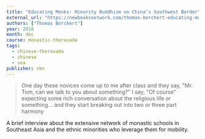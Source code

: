 ```yaml
---
title: "Educating Monks: Minority Buddhism on China’s Southwest Border"
external_url: "https://newbooksnetwork.com/thomas-borchert-educating-monks-minority-buddhism-on-chinas-southwest-border-u-hawaii-press-2017/"
authors: ["Thomas Borchert"]
year: 2018
month: dec
course: monastic-theravada
tags:
  - chinese-theravada
  - chinese
  - sea
publisher: nbn
---
```


> One day these novices come up to me after class and they say, "Mr. Tom, can we talk to you about something?" I say, "Of course" expecting some rich conversation about the religious life or something... and they start breaking out into two or three part harmony

A brief interview about the extensive network of monastic schools in Southeast Asia and the ethnic minorities who leverage them for mobility.
